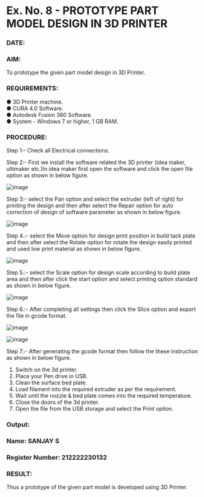 # Ex. No. 8 - PROTOTYPE PART MODEL DESIGN IN 3D PRINTER

### DATE: 
### AIM: 
To prototype the given part model design in 3D Printer.

### REQUIREMENTS:
 ●	3D Printer machine.<br>
 ●	CURA 4.0 Software.<br>
 ●	Autodesk Fusion 360 Software.<br>
 ●	System - Windows 7 or higher, 1 GB RAM.<br>

### PROCEDURE:

 Step 1:- Check all Electrical connections.

 Step 2:- First we install the software related the 3D printer (idea maker, ultimaker etc.)In idea maker first open the software and click the open file option as shown in below figure.

![image](https://github.com/Sellakumar1987/Ex.-No.-8.-PROTOTYPE-PART-MODEL-DESIGN-IN-3D-PRINTER/assets/113594316/059ab4e7-f3fb-49a9-ba8e-12bdd082abef)

 Step 3:- select the Pan option and select the extruder (left of right) for printing the design and then after select the Repair option for auto correction of design of software parameter as shown in below figure.

![image](https://github.com/Sellakumar1987/Ex.-No.-8.-PROTOTYPE-PART-MODEL-DESIGN-IN-3D-PRINTER/assets/113594316/835c55fd-6195-4d73-9f5c-4af36f5a4cce)

 Step 4.:- select the Move option for design print position in build tack plate and then after select the Rotate option for rotate the design easily printed and used low print material as shown in below figure.

![image](https://github.com/Sellakumar1987/Ex.-No.-8.-PROTOTYPE-PART-MODEL-DESIGN-IN-3D-PRINTER/assets/113594316/8736080c-f421-4dd0-bae8-860df6f3583e)

 Step 5.:- select the Scale option for design scale according to build plate area and then after click the start option and select printing option standard as shown in below figure.

![image](https://github.com/Sellakumar1987/Ex.-No.-8.-PROTOTYPE-PART-MODEL-DESIGN-IN-3D-PRINTER/assets/113594316/98458892-2f68-4de0-bec7-24959ec598fa)

 Step 6.:- After completing all settings then click the Slice option and export the file in gcode format.

![image](https://github.com/Sellakumar1987/Ex.-No.-8.-PROTOTYPE-PART-MODEL-DESIGN-IN-3D-PRINTER/assets/113594316/f4b8b55e-6cb2-46a7-b42c-180bc5e68668)

![image](https://github.com/Sellakumar1987/Ex.-No.-8.-PROTOTYPE-PART-MODEL-DESIGN-IN-3D-PRINTER/assets/113594316/eafa933a-7e03-4f73-930d-75fb28d48716)

 Step 7.:- After generating the gcode format then follow the these instruction as shown in below figure.
  1.	Switch on the 3d printer.
  2.	Place your Pen drive in USB.
  3.	Clean the surface bed plate.
  4.	Load filament into the required extruder as per the requirement.
  5.	Wait until the nozzle & bed plate comes into the required temperature.
  6.	Close the doors of the 3d printer.
  7.	Open the file from the USB storage and select the Print option.

### Output:

### Name: SANJAY S
### Register Number: 212222230132

### RESULT:
  Thus a prototype of the given part model is developed using 3D Printer.
